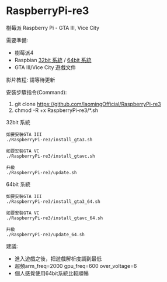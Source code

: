 # RaspberryPi-re3
 樹莓派 Raspberry Pi - GTA III, Vice City

需要準備:
- 樹莓派4
- Raspbian [32bit 系統](https://downloads.raspberrypi.org/raspios_lite_armhf/images/) / [64bit 系統](https://downloads.raspberrypi.org/raspios_arm64/images/)
- GTA III/Vice City 遊戲文件

影片教程: 請等待更新

安裝步驟指令(Command):  
1) git clone https://github.com/laomingOfficial/RaspberryPi-re3
2) chmod -R +x RaspberryPi-re3/*.sh

32bit 系統
```
如要安裝GTA III
./RaspberryPi-re3/install_gta3.sh

如要安裝GTA VC
./RaspberryPi-re3/install_gtavc.sh

升級
./RaspberryPi-re3/update.sh
```

64bit 系統
```
如要安裝GTA III
./RaspberryPi-re3/install_gta3_64.sh

如要安裝GTA VC
./RaspberryPi-re3/install_gtavc_64.sh

升級
./RaspberryPi-re3/update_64.sh
```

建議:
- 進入遊戲之後，把遊戲解析度調到最低
- 超頻arm_freq=2000 gpu_freq=600 over_voltage=6
- 個人感覺使用64bit系統比較順暢
